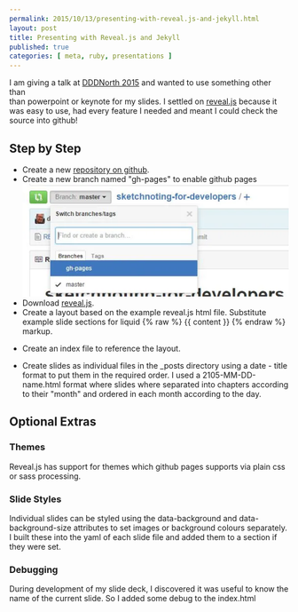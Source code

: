 ```yaml
---
permalink: 2015/10/13/presenting-with-reveal.js-and-jekyll.html
layout: post
title: Presenting with Reveal.js and Jekyll
published: true 
categories: [ meta, ruby, presentations ]
---
```


I am giving a talk at [DDDNorth 2015](http://www.dddnorth.co.uk/) and wanted to use something other than  
than powerpoint or keynote for my slides. I settled on [reveal.js](https://github.com/hakimel/reveal.js/) 
because it was easy to use, had every feature I needed and meant I could check the source into github!

## Step by Step 

* Create a new [repository on github](https://github.com/deejaygraham/sketchnoting-for-developers).
* Create a new branch named "gh-pages" to enable github pages ![gh-pages](/img/posts/presenting-with-reveal-jekyll/gh-pages-branch.webp)
* Download [reveal.js](https://github.com/hakimel/reveal.js/).
* Create a layout based on the example reveal.js html file. Substitute example slide sections for liquid {% raw %} {{ content }} {% endraw %} 
markup.

<script src="https://gist.github.com/deejaygraham/5e8d1f123fa7d513cd02.js"></script>

* Create an index file to reference the layout.

<script src="https://gist.github.com/deejaygraham/8eec91d81aaaeb6ab417.js"></script>

* Create slides as individual files in the _posts directory using a date - title format to put them in the required order. I used 
a 2105-MM-DD-name.html format where slides where separated into chapters according to their "month" and ordered in each month 
according to the day.

<script src="https://gist.github.com/deejaygraham/5e16de44823db42109bc.js"></script>

## Optional Extras

### Themes

Reveal.js has support for themes which github pages supports via plain css or sass processing.

### Slide Styles

Individual slides can be styled using the data-background and data-background-size attributes to set images or background colours separately. 
I built these into the yaml of each slide file and added them to a section if they were set.

<script src="https://gist.github.com/deejaygraham/6e5cb3d3e2d5e24ad386.js"></script>

### Debugging

During development of my slide deck, I discovered it was useful to know the name of the current slide. So I added some debug to the index.html

<script src="https://gist.github.com/deejaygraham/779f781821d8975bf8ed.js"></script>



